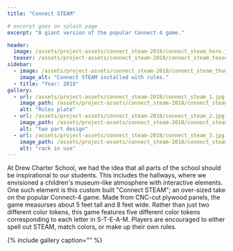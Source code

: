 ```yaml
---
title: "Connect STEAM"

# excerpt goes on splash page
excerpt: "A giant version of the popular Connect-4 game."

header:
  image: /assets/project-assets/connect_steam-2018/connect_steam_hero.jpg
  teaser: /assets/project-assets/connect_steam-2018/connect_steam_tease.jpg
sidebar:
  - image: /assets/project-assets/connect_steam-2018/connect_steam_thumb.jpg
    image_alt: "Connect STEAM installed with rules."
  - title: "Year: 2018"
gallery:
  - url: /assets/project-assets/connect_steam-2018/connect_steam_1.jpg
    image_path: /assets/project-assets/connect_steam-2018/connect_steam_1.jpg
    alt: "Rules plate"
  - url: /assets/project-assets/connect_steam-2018/connect_steam_2.jpg
    image_path: /assets/project-assets/connect_steam-2018/connect_steam_2.jpg
    alt: "two part design"
  - url: /assets/project-assets/connect_steam-2018/connect_steam_3.jpg
    image_path: /assets/project-assets/connect_steam-2018/connect_steam_3.jpg
    alt: "rack in use"
---
```

At Drew Charter School, we had the idea that all parts of the school should be inspirational to our students. This includes the hallways, where we envisioned a children's museum-like atmosphere with interactive elements. One such element is this custom built "Connect STEAM"; an over-sized take on the popular Connect-4 game. Made from CNC-cut plywood panels, the game measurses about 5 feet tall and 8 feet wide. Rather than just two different color tokens, this game features five different color tokens corresponding to each letter in S-T-E-A-M. Players are encouraged to either spell out STEAM, match colors, or make up their own rules.

{% include gallery caption="" %}
